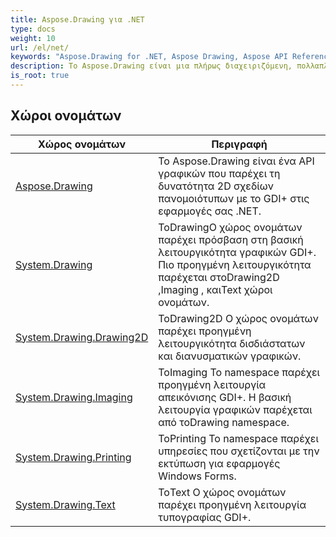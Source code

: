 ```yaml
---
title: Aspose.Drawing για .NET
type: docs
weight: 10
url: /el/net/
keywords: "Aspose.Drawing for .NET, Aspose Drawing, Aspose API Reference."
description: Το Aspose.Drawing είναι μια πλήρως διαχειριζόμενη, πολλαπλών πλατφορμών, πλήρης 2D βιβλιοθήκη γραφικών για τη σχεδίαση κειμένου, γεωμετριών και εικόνων.
is_root: true
---
```


## Χώροι ονομάτων

| Χώρος ονομάτων | Περιγραφή |
| --- | --- |
| [Aspose.Drawing](./aspose.drawing/) | Το Aspose.Drawing είναι ένα API γραφικών που παρέχει τη δυνατότητα 2D σχεδίων πανομοιότυπων με το GDI+ στις εφαρμογές σας .NET. |
| [System.Drawing](./system.drawing/) | ΤοDrawingΟ χώρος ονομάτων παρέχει πρόσβαση στη βασική λειτουργικότητα γραφικών GDI+. Πιο προηγμένη λειτουργικότητα παρέχεται στοDrawing2D ,Imaging , καιText χώροι ονομάτων. |
| [System.Drawing.Drawing2D](./system.drawing.drawing2d/) | ΤοDrawing2D Ο χώρος ονομάτων παρέχει προηγμένη λειτουργικότητα δισδιάστατων και διανυσματικών γραφικών. |
| [System.Drawing.Imaging](./system.drawing.imaging/) | ΤοImaging Το namespace παρέχει προηγμένη λειτουργία απεικόνισης GDI+. Η βασική λειτουργία γραφικών παρέχεται από τοDrawing namespace. |
| [System.Drawing.Printing](./system.drawing.printing/) | ΤοPrinting Το namespace παρέχει υπηρεσίες που σχετίζονται με την εκτύπωση για εφαρμογές Windows Forms. |
| [System.Drawing.Text](./system.drawing.text/) | ΤοText Ο χώρος ονομάτων παρέχει προηγμένη λειτουργία τυπογραφίας GDI+. |


